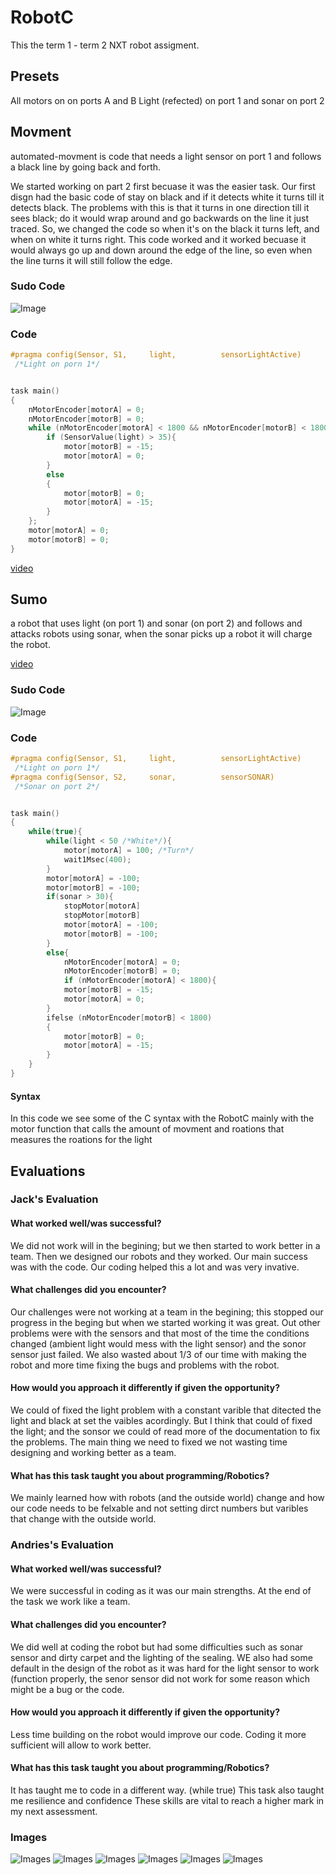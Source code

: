 # RobotC
This the term 1 - term 2 NXT robot assigment.

## Presets
All motors on on ports A and B
Light (refected) on port 1 and sonar on port 2


## Movment
automated-movment is code that needs a light sensor on port 1 and follows a black line by going back and forth.

We started working on part 2 first becuase it was the easier task. Our first disgn had the basic code of stay on black and if it detects white it turns till it detects black. The problems with this is that it turns in one direction till it sees black; do it would wrap around and go backwards on the line it just traced. So, we changed the code so when it's on the black it turns left, and when on white it turns right. This code worked and it worked becuase it would always go up and down around the edge of the line, so even when the line turns it will still follow the edge.
### Sudo Code
![Image](https://github.com/GitOffMyLAN/RobotC/blob/master/img/sudo_code_movment.png)
### Code
```c
#pragma config(Sensor, S1,     light,          sensorLightActive)
 /*Light on porn 1*/


task main()
{
	nMotorEncoder[motorA] = 0;
	nMotorEncoder[motorB] = 0;
	while (nMotorEncoder[motorA] < 1800 && nMotorEncoder[motorB] < 1800){
		if (SensorValue(light) > 35){
			motor[motorB] = -15;
			motor[motorA] = 0;
		}
		else
		{
			motor[motorB] = 0;
			motor[motorA] = -15;
		}
	};
	motor[motorA] = 0;
	motor[motorB] = 0;
}
```
[video](https://github.com/GitOffMyLAN/RobotC/blob/master/vdo/movment.mpg)
## Sumo
a robot that uses light (on port 1) and sonar (on port 2) and follows and attacks robots using sonar, when the sonar picks up a robot it will charge the robot.

[video](https://github.com/GitOffMyLAN/RobotC/blob/master/vdo/sumo.mp4)
### Sudo Code
![Image](https://github.com/GitOffMyLAN/RobotC/blob/master/img/sudo_code_movment.png)
### Code
```c
#pragma config(Sensor, S1,     light,          sensorLightActive)
 /*Light on porn 1*/
#pragma config(Sensor, S2,     sonar,          sensorSONAR)
 /*Sonar on port 2*/


task main()
{
	while(true){
		while(light < 50 /*White*/){
			motor[motorA] = 100; /*Turn*/
			wait1Msec(400);
		}
		motor[motorA] = -100;
		motor[motorB] = -100;
		if(sonar > 30){
			stopMotor[motorA]
			stopMotor[motorB]
			motor[motorA] = -100;
			motor[motorB] = -100;
		}
		else{
			nMotorEncoder[motorA] = 0;
			nMotorEncoder[motorB] = 0;
			if (nMotorEncoder[motorA] < 1800){
			motor[motorB] = -15;
			motor[motorA] = 0;
		}
		ifelse (nMotorEncoder[motorB] < 1800) 
		{
			motor[motorB] = 0;
			motor[motorA] = -15;
		}
	}
}
```
#### Syntax
In this code we see some of the C syntax with the RobotC mainly with the motor function that calls the amount of movment and roations that measures the roations for the light 

## Evaluations
### Jack's Evaluation
#### What worked well/was successful? 
We did not work will in the begining; but we then started to work better in a team. Then we designed our robots and they worked. Our main success was with the code. Our coding helped this a lot and was very invative.
#### What challenges did you encounter?
Our challenges were not working at a team in the begining; this stopped our progress in the beging but when we started working it was great. Out other problems were with the sensors and that most of the time the conditions changed (ambient light would mess with the light sensor) and the sonor sensor just failed. We also wasted about 1/3 of our time with making the robot and more time fixing the bugs and problems with the robot.
#### How would you approach it differently if given the opportunity?
We could of fixed the light problem with a constant varible that ditected the light and black at set the vaibles acordingly. But I think that could of fixed the light; and the sonsor we could of read more of the documentation to fix the problems. The main thing we need to fixed we not wasting time designing and working better as a team.
#### What has this task taught you about programming/Robotics?
We mainly learned how with robots (and the outside world) change and how our code needs to be felxable and not setting dirct numbers but varibles that change with the outside world.

### Andries's Evaluation
#### What worked well/was successful? 
We were successful in coding as it was our main strengths. At the end of the task we work like a team.  
#### What challenges did you encounter?  
We did well at coding the robot but had some difficulties such as sonar sensor and dirty carpet and the lighting of the sealing. WE also had some default in the design of the robot as it was hard for the light sensor to work (function properly, the senor sensor did not work for some reason which might be a bug or the code. 
#### How would you approach it differently if given the opportunity?
Less time building on the robot would improve our code. 
Coding it more sufficient will allow to work better. 
#### What has this task taught you about programming/Robotics?
It has taught me to code in a different way. (while true) 
This task also taught me resilience and confidence
These skills are vital to reach a higher mark in my next assessment.  

### Images
![Images](https://github.com/GitOffMyLAN/RobotC/blob/master/img/IMG_0126.JPG)
![Images](https://github.com/GitOffMyLAN/RobotC/blob/master/img/IMG_0127.JPG)
![Images](https://github.com/GitOffMyLAN/RobotC/blob/master/img/IMG_0128.JPG)
![Images](https://github.com/GitOffMyLAN/RobotC/blob/master/img/IMG_0129.JPG)
![Images](https://github.com/GitOffMyLAN/RobotC/blob/master/img/IMG_0130.JPG)
![Images](https://github.com/GitOffMyLAN/RobotC/blob/master/img/IMG_0131.JPG)
